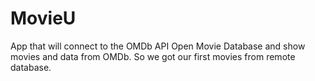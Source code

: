 # MovieU

App that will connect to the OMDb API Open Movie Database and show movies and data from OMDb.
So we got our first movies from remote database.
